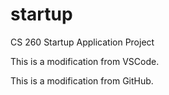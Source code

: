 # startup

CS 260 Startup Application Project

This is a modification from VSCode.

This is a modification from GitHub.
